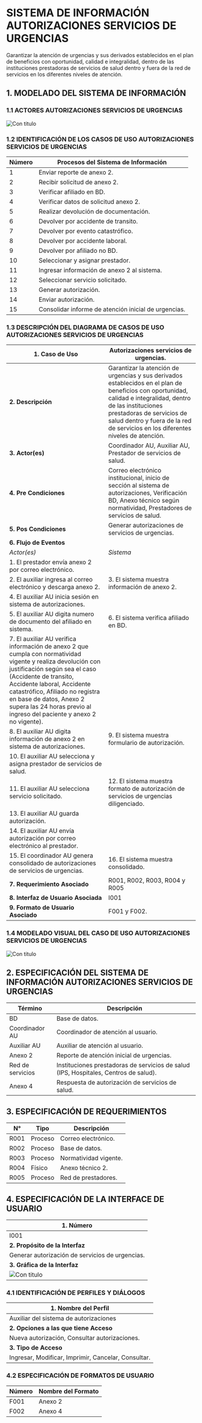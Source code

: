 # SISTEMA DE INFORMACIÓN AUTORIZACIONES SERVICIOS DE URGENCIAS

Garantizar la atención  de urgencias y sus derivados establecidos en el plan de beneficios con oportunidad, calidad e integralidad, dentro de las instituciones prestadoras de servicios de salud dentro y fuera de la red de servicios en los diferentes niveles de atención.

## 1. MODELADO DEL SISTEMA DE INFORMACIÓN

### 1.1 ACTORES AUTORIZACIONES SERVICIOS DE URGENCIAS

![Con titulo](img/ActorAutorizacionesUrgencias.jpg "Actores")

### 1.2 IDENTIFICACIÓN DE LOS CASOS DE USO AUTORIZACIONES SERVICIOS DE URGENCIAS

| Número | Procesos del Sistema de Información                  |
| ------ | ---------------------------------------------------- |
| 1      | Enviar reporte de anexo 2.                           |
| 2      | Recibir solicitud de anexo 2.                        |
| 3      | Verificar afiliado en BD.                            |
| 4      | Verificar datos de solicitud anexo 2.                |
| 5      | Realizar devolución de documentación.                |
| 6      | Devolver por accidente de transito.                  |
| 7      | Devolver por evento catastrófico.                    |
| 8      | Devolver por accidente laboral.                      |
| 9      | Devolver por afiliado no BD.                         |
| 10     | Seleccionar y asignar prestador.                     |
| 11     | Ingresar información de anexo 2 al sistema.          |
| 12     | Seleccionar servicio solicitado.                     |
| 13     | Generar autorización.                                |
| 14     | Enviar autorización.                                 |
| 15     | Consolidar informe de atención inicial de urgencias. |


### 1.3 DESCRIPCIÓN DEL DIAGRAMA DE CASOS DE USO AUTORIZACIONES SERVICIOS DE URGENCIAS

| **1. Caso de Uso** | Autorizaciones servicios de urgencias. |
| - | - |
| **2. Descripción** | Garantizar la atención  de urgencias y sus derivados establecidos en el plan de beneficios con oportunidad, calidad e integralidad, dentro de las instituciones prestadoras de servicios de salud dentro y fuera de la red de servicios en los diferentes niveles de atención. |
| **3. Actor(es)**   | Coordinador AU, Auxiliar AU, Prestador de servicios de salud. |
| **4. Pre Condiciones** | Correo electrónico institucional, inicio de sección al sistema de autorizaciones, Verificación BD, Anexo técnico según normatividad, Prestadores de servicios de salud.  |
| **5. Pos Condiciones** | Generar autorizaciones de servicios de urgencias. |
| **6. Flujo de Eventos** |
| *Actor(es)* | *Sistema* |
| 1. El prestador envía anexo 2 por correo electrónico.| |
| 2. El auxiliar ingresa al correo electrónico y descarga anexo 2.  | 3. El sistema muestra información de  anexo 2.|
| 4. El auxiliar AU inicia sesión en sistema de autorizaciones. ||
| 5. El auxiliar AU digita numero de documento del afiliado en sistema. | 6. El sistema verifica afiliado en BD. |
| 7. El auxiliar AU verifica información de anexo 2 que cumpla con normatividad vigente y realiza devolución con justificación según sea el caso (Accidente de transito, Accidente laboral, Accidente catastrófico, Afiliado no registra en base de datos, Anexo 2 supera las 24 horas previo al ingreso del paciente y anexo 2 no vigente). ||
| 8. El auxiliar AU digita información de anexo 2 en sistema de autorizaciones. | 9. El sistema muestra formulario de autorización. |
| 10. El auxiliar AU selecciona y asigna prestador de servicios de salud.  ||
| 11. El auxiliar AU selecciona servicio solicitado. | 12. El sistema muestra formato de autorización de servicios de urgencias diligenciado.|
| 13. El auxiliar AU guarda autorización.  ||
| 14. El auxiliar AU envía autorización por correo electrónico al prestador. ||
| 15. El coordinador AU genera consolidado de autorizaciones de servicios de urgencias. | 16. El sistema muestra consolidado.|
| **7. Requerimiento Asociado** | R001, R002, R003, R004 y R005 |
| **8. Interfaz de Usuario Asociada** | I001 |
| **9. Formato de Usuario Asociado** |F001 y F002. |

### 1.4 MODELADO VISUAL DEL CASO DE USO AUTORIZACIONES SERVICIOS DE URGENCIAS

![Con titulo](img/CasoUsoAutorizacionesUrgencias.jpg "Caso de uso")

## 2. ESPECIFICACIÓN DEL SISTEMA DE INFORMACIÓN AUTORIZACIONES SERVICIOS DE URGENCIAS

| Término          | Descripción                                                                          |
| ---------------- | ------------------------------------------------------------------------------------ |
| BD               | Base de datos.                                                                       |
| Coordinador AU   | Coordinador de atención al usuario.                                                  |
| Auxiliar AU      | Auxiliar de atención al usuario.                                                     |
| Anexo 2          | Reporte de atención  inicial de urgencias.                                           |
| Red de servicios | Instituciones prestadoras de servicios de salud (IPS, Hospitales, Centros de salud). |
| Anexo 4          | Respuesta de autorización de servicios de salud.                                     |


## 3. ESPECIFICACIÓN DE REQUERIMIENTOS

| **N°** | **Tipo** | **Descripción** |
| - | - | - |
| R001 | Proceso | Correo electrónico.|
| R002 | Proceso | Base de datos.|
| R003 | Proceso | Normatividad vigente.|
| R004 | Físico  | Anexo técnico 2.|
| R005 | Proceso | Red de prestadores.|


## 4. ESPECIFICACIÓN DE LA INTERFACE DE USUARIO

| **1. Número** |
| - |
| I001 |
| **2. Propósito de la Interfaz** |
| Generar autorización de servicios de urgencias. |
| **3. Gráfica de la Interfaz**|
| ![Con titulo](img/FormatoAutorizacionUrgencias.png "Interfaz de Usuario") |

### 4.1 IDENTIFICACIÓN DE PERFILES Y DIÁLOGOS

| **1. Nombre del Perfil** |
| - |
| Auxiliar del sistema de autorizaciones |
| **2. Opciones a las que tiene Acceso**|
| Nueva autorización, Consultar autorizaciones.  |
| **3. Tipo de Acceso** |
| Ingresar, Modificar, Imprimir, Cancelar, Consultar.|

### 4.2 ESPECIFICACIÓN DE FORMATOS DE USUARIO
| Número | Nombre del Formato |
| ------ | ------------------ |
| F001  | Anexo 2   |
| F002  | Anexo 4   |